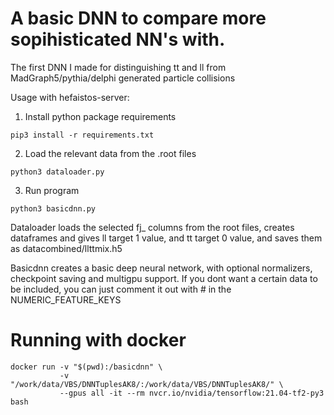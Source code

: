 # A basic DNN to compare more sopihisticated NN's with.
The first DNN I made for distinguishing tt and ll from MadGraph5/pythia/delphi generated particle collisions

Usage with hefaistos-server:
1. Install python package requirements
```
pip3 install -r requirements.txt
```
2. Load the relevant data from the .root files
```
python3 dataloader.py
```
3. Run program
```
python3 basicdnn.py
```


Dataloader loads the selected fj_ columns from the root files, creates dataframes and gives ll target 1 value, and tt target 0 value, and saves them as datacombined/llttmix.h5

Basicdnn creates a basic deep neural network, with optional normalizers, checkpoint saving and multigpu support.
If you dont want a certain data to be included, you can just comment it out with # in the NUMERIC_FEATURE_KEYS

# Running with docker
```
docker run -v "$(pwd):/basicdnn" \
           -v "/work/data/VBS/DNNTuplesAK8/:/work/data/VBS/DNNTuplesAK8/" \
           --gpus all -it --rm nvcr.io/nvidia/tensorflow:21.04-tf2-py3 bash
```
